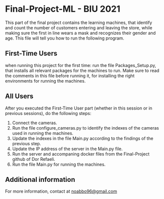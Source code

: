 # Final-Project-ML - BIU 2021

This part of the final project contains the learning machines, that identify and count the number of customers entering and leaving the store, while making sure the first in line wears a mask and recognizes their gender and age.
This file will tell you how to run the following program.

## First-Time Users
when running this project for the first time:
run the file Packages_Setup.py, that installs all relevant packages for the machines to run.
Make sure to read the comments in this file before running it, for installing the right environments for running the machines.

## All Users
After you executed the First-Time User part (whether in this session or in previous sessions), do the following steps:
1. Connect the cameras.
2. Run the file configure_cameras.py to identify the indexes of the cameras used in running the machines.
3. Update the indexes in the file Main.py according to the findings of the previous step.
4. Update the IP address of the server in the Main.py file.
5. Run the server and accompaning docker files from the Final-Project github of Dor Refaeli.
6. Run the file Main.py for running the machines.

## Additional information
For more information, contact at noabbo96@gmail.com
